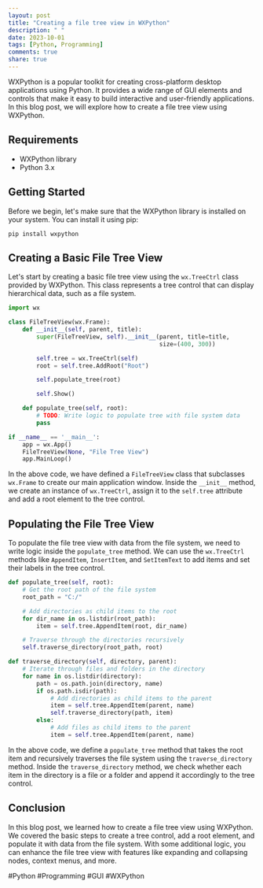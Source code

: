 ```yaml
---
layout: post
title: "Creating a file tree view in WXPython"
description: " "
date: 2023-10-01
tags: [Python, Programming]
comments: true
share: true
---
```


WXPython is a popular toolkit for creating cross-platform desktop applications using Python. It provides a wide range of GUI elements and controls that make it easy to build interactive and user-friendly applications. In this blog post, we will explore how to create a file tree view using WXPython.

## Requirements
- WXPython library
- Python 3.x

## Getting Started
Before we begin, let's make sure that the WXPython library is installed on your system. You can install it using pip:

```
pip install wxpython
```

## Creating a Basic File Tree View
Let's start by creating a basic file tree view using the `wx.TreeCtrl` class provided by WXPython. This class represents a tree control that can display hierarchical data, such as a file system.

```python
import wx

class FileTreeView(wx.Frame):
    def __init__(self, parent, title):
        super(FileTreeView, self).__init__(parent, title=title,
                                           size=(400, 300))

        self.tree = wx.TreeCtrl(self)
        root = self.tree.AddRoot("Root")

        self.populate_tree(root)

        self.Show()

    def populate_tree(self, root):
        # TODO: Write logic to populate tree with file system data
        pass

if __name__ == '__main__':
    app = wx.App()
    FileTreeView(None, "File Tree View")
    app.MainLoop()
```

In the above code, we have defined a `FileTreeView` class that subclasses `wx.Frame` to create our main application window. Inside the `__init__` method, we create an instance of `wx.TreeCtrl`, assign it to the `self.tree` attribute and add a root element to the tree control.

## Populating the File Tree View
To populate the file tree view with data from the file system, we need to write logic inside the `populate_tree` method. We can use the `wx.TreeCtrl` methods like `AppendItem`, `InsertItem`, and `SetItemText` to add items and set their labels in the tree control.

```python
def populate_tree(self, root):
    # Get the root path of the file system
    root_path = "C:/"

    # Add directories as child items to the root
    for dir_name in os.listdir(root_path):
        item = self.tree.AppendItem(root, dir_name)

    # Traverse through the directories recursively
    self.traverse_directory(root_path, root)

def traverse_directory(self, directory, parent):
    # Iterate through files and folders in the directory
    for name in os.listdir(directory):
        path = os.path.join(directory, name)
        if os.path.isdir(path):
            # Add directories as child items to the parent
            item = self.tree.AppendItem(parent, name)
            self.traverse_directory(path, item)
        else:
            # Add files as child items to the parent
            item = self.tree.AppendItem(parent, name)
```

In the above code, we define a `populate_tree` method that takes the root item and recursively traverses the file system using the `traverse_directory` method. Inside the `traverse_directory` method, we check whether each item in the directory is a file or a folder and append it accordingly to the tree control.

## Conclusion
In this blog post, we learned how to create a file tree view using WXPython. We covered the basic steps to create a tree control, add a root element, and populate it with data from the file system. With some additional logic, you can enhance the file tree view with features like expanding and collapsing nodes, context menus, and more.

#Python #Programming #GUI #WXPython